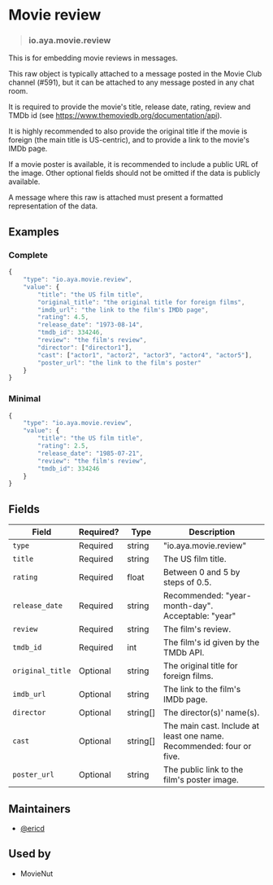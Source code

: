 # Movie review

> ### io.aya.movie.review

This is for embedding movie reviews in messages. 

This raw object is typically attached to a message posted in the Movie Club channel (#591), but it can be attached to any message posted in any chat room.

It is required to provide the movie's title, release date, rating, review and TMDb id (see https://www.themoviedb.org/documentation/api).

It is highly recommended to also provide the original title if the movie is foreign (the main title is US-centric), and to provide a link to the movie's IMDb page. 

If a movie poster is available, it is recommended to include a public URL of the image. Other optional fields should not be omitted if the data is publicly available.

A message where this raw is attached must present a formatted representation of the data.

## Examples

### Complete

~~~ js
{
	"type": "io.aya.movie.review",
	"value": {
		"title": "the US film title",
		"original_title": "the original title for foreign films",
		"imdb_url": "the link to the film's IMDb page",
		"rating": 4.5,
		"release_date": "1973-08-14",
		"tmdb_id": 334246,
		"review": "the film's review",
		"director": ["director1"],
		"cast": ["actor1", "actor2", "actor3", "actor4", "actor5"],
		"poster_url": "the link to the film's poster"
	}
}
~~~

### Minimal

~~~ js
{
    "type": "io.aya.movie.review",
    "value": {
        "title": "the US film title",
        "rating": 2.5,
        "release_date": "1985-07-21",
        "review": "the film's review",
        "tmdb_id": 334246
    }
}
~~~

## Fields

| Field | Required? | Type | Description |
| ----- | --------- | ---- | ----------- |
| `type` | Required  | string | "io.aya.movie.review" |
| `title` | Required  | string | The US film title. |
| `rating` | Required  | float | Between 0 and 5 by steps of 0.5. |
| `release_date` | Required  | string | Recommended: "year-month-day". Acceptable: "year"  |
| `review` | Required  | string | The film's review. |
| `tmdb_id` | Required  | int | The film's id given by the TMDb API. |
| `original_title` | Optional  | string | The original title for foreign films. |
| `imdb_url` | Optional  | string | The link to the film's IMDb page. |
| `director` | Optional  | string[] | The director(s)' name(s). |
| `cast` | Optional  | string[] | The main cast. Include at least one name. Recommended: four or five. |
| `poster_url` | Optional  | string | The public link to the film's poster image. |

## Maintainers

- [@ericd](https://pnut.io/@ericd)

## Used by

- MovieNut